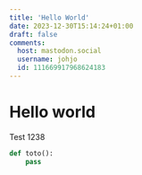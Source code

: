 ```yaml
---
title: 'Hello World'
date: 2023-12-30T15:14:24+01:00
draft: false
comments:
  host: mastodon.social
  username: johjo
  id: 111669917968624183
---
```


# Hello world

Test 1238


```python
def toto():
	pass
```
